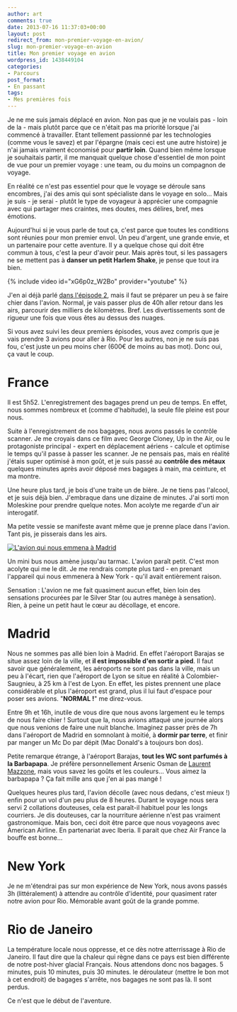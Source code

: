 ```yaml
---
author: art
comments: true
date: 2013-07-16 11:37:03+00:00
layout: post
redirect_from: mon-premier-voyage-en-avion/
slug: mon-premier-voyage-en-avion
title: Mon premier voyage en avion
wordpress_id: 1438449104
categories:
- Parcours
post_format:
- En passant
tags:
- Mes premières fois
---
```


Je ne me suis jamais déplacé en avion. Non pas que je ne voulais pas - loin de la - mais plutôt parce que ce n'était pas ma priorité lorsque j'ai commencé à travailler. Etant tellement passionné par les technologies (comme vous le savez) et par l'épargne (mais ceci est une autre histoire) je n'ai jamais vraiment économisé pour **partir loin**. Quand bien même lorsque je souhaitais partir, il me manquait quelque chose d'essentiel de mon point de vue pour un premier voyage : une team, ou du moins un compagnon de voyage. <!-- more -->





En réalité ce n'est pas essentiel pour que le voyage se déroule sans encombres, j'ai des amis qui sont spécialiste dans le voyage en solo… Mais je suis - je serai - plutôt le type de voyageur à apprécier une compagnie avec qui partager mes craintes, mes doutes, mes délires, bref, mes émotions.





Aujourd'hui si je vous parle de tout ça, c'est parce que toutes les conditions sont réunies pour mon premier envol. Un peu d'argent, une grande envie, et un partenaire pour cette aventure. Il y a quelque chose qui doit être commun à tous, c'est la peur d'avoir peur. Mais après tout, si les passagers ne se mettent pas à **danser un petit Harlem Shake**, je pense que tout ira bien.





{% include video id="xG6p0z_W2Bo" provider="youtube" %}





J'en ai déjà parlé [dans l'épisode 2](https://irz.fr/bresil-mon-premier-voyage-2-dans-mon-sac), mais il faut se préparer un peu à se faire chier dans l'avion. Normal, je vais passer plus de 40h aller retour dans les airs, parcourir des milliers de kilomètres. Bref. Les divertissements sont de rigueur une fois que vous êtes au dessus des nuages.



Si vous avez suivi les deux premiers épisodes, vous avez compris que je vais prendre 3 avions pour aller à Rio. Pour les autres, non je ne suis pas fou, c'est juste un peu moins cher (600€ de moins au bas mot). Donc oui, ça vaut le coup.



# France





Il est 5h52. L'enregistrement des bagages prend un peu de temps. En effet, nous sommes nombreux et (comme d'habitude), la seule file pleine est pour nous.





Suite à l'enregistrement de nos bagages,  nous avons passés le contrôle scanner. Je me croyais dans ce film avec George Cloney, Up in the Air, ou le protagoniste principal - expert en déplacement aériens - calcule et optimise le temps qu'il passe à passer les scanner. Je ne pensais pas, mais en réalité j'étais super optimisé à mon goût, et je suis passé au **contrôle des métaux** quelques minutes après avoir déposé mes bagages à main, ma ceinture, et ma montre.





Une heure plus tard, je bois d'une traite un de bière. Je ne tiens pas l'alcool, et je suis déjà bien. J'embraque dans une dizaine de minutes. J'ai sorti mon Moleskine pour prendre quelque notes. Mon acolyte me regarde d'un air interogatif.





Ma petite vessie se manifeste avant même que je prenne place dans l'avion. Tant pis, je pisserais dans les airs.



[![L'avion qui nous emmena à Madrid](https://static.irz.fr/2013/07/avion-lyon-madrid-640x480.jpg)](https://irz.fr/recherche?q=avion-lyon-madrid)



Un mini bus nous amène jusqu'au tarmac. L'avion paraît petit. C'est mon acolyte qui me le dit. Je me rendrais compte plus tard - en prenant l'appareil qui nous emmenera à New York - qu'il avait entièrement raison.



Sensation : L'avion ne me fait quasiment aucun effet, bien loin des sensations procurées par le Silver Star (ou autres manège à sensation). Rien, à peine un petit haut le cœur au décollage, et encore.



# Madrid





Nous ne sommes pas allé bien loin à Madrid. En effet l'aéroport Barajas se situe assez loin de la ville, et **il est impossible d'en sortir a pied**. Il faut savoir que généralement, les aéroports ne sont pas dans la ville, mais un peu à l'écart, rien que l'aéroport de Lyon se situe en réalité à Colombier-Saugnieu, à 25 km à l'est de Lyon. En effet, les pistes prennent une place considérable et plus l'aéroport est grand, plus il lui faut d'espace pour poser ses avions. "**NORMAL !**" me direz-vous.





Entre 9h et 16h, inutile de vous dire que nous avons largement eu le temps de nous faire chier ! Surtout que la, nous avions attaqué une journée alors que nous venions de faire une nuit blanche. Imaginez passer près de 7h dans l'aéroport de Madrid en somnolant à moitié, à **dormir par terre**, et finir par manger un Mc Do par dépit (Mac Donald's à toujours bon dos).





Petite remarque étrange, à l'aéroport Barajas, **tout les WC sont parfumés à la Barbapapa**. Je préfère personnellement Arsenic Osman de [Laurent Mazzone](), mais vous savez les goûts et les couleurs... Vous aimez la barbapapa ? Ça fait mille ans que j'en ai pas mangé !





Quelques heures plus tard, l'avion décolle (avec nous dedans, c'est mieux !) enfin pour un vol d'un peu plus de 8 heures. Durant le voyage nous sera servi 2 collations douteuses, cela est paraît-il habituel pour les longs courriers. Je dis douteuses, car la nourriture aérienne n'est pas vraiment gastronomique. Mais bon, ceci doit être parce que nous voyageons avec American Airline. En partenariat avec Iberia. Il parait que chez Air France la bouffe est bonne…





# New York





Je ne m'étendrai pas sur mon expérience de New York, nous avons passés 3h (littéralement) à attendre au contrôle d'identité, pour quasiment rater notre avion pour Rio. Mémorable avant goût de la grande pomme.





# Rio de Janeiro





La température locale nous oppresse, et ce dès notre atterrissage à Rio de Janeiro. Il faut dire que la chaleur qui règne dans ce pays est bien différente de notre post-hiver glacial Français. Nous attendons donc nos bagages. 5 minutes, puis 10 minutes, puis 30 minutes. le déroulateur (mettre le bon mot à cet endroit) de bagages s'arrête, nos bagages ne sont pas là. Il sont perdus.





Ce n'est que le début de l'aventure.
